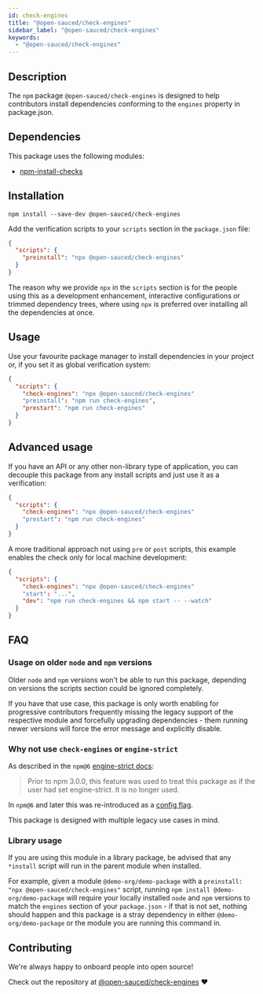```yaml
---
id: check-engines
title: "@open-sauced/check-engines"
sidebar_label: "@open-sauced/check-engines"
keywords:
  - "@open-sauced/check-engines"
---
```


## Description

The `npm` package `@open-sauced/check-engines` is designed to help contributors install dependencies conforming to the `engines` property in package.json.

## Dependencies

This package uses the following modules:

- [npm-install-checks](https://github.com/npm/npm-install-checks)

## Installation

```shell
npm install --save-dev @open-sauced/check-engines
```

Add the verification scripts to your `scripts` section in the `package.json` file:

```json
{
  "scripts": {
    "preinstall": "npx @open-sauced/check-engines"
  }
}
```

The reason why we provide `npx` in the `scripts` section is for the people using this as a development enhancement, interactive configurations or trimmed dependency trees, where using `npx` is preferred over installing all the dependencies at once.

## Usage

Use your favourite package manager to install dependencies in your project or, if you set it as global verification system:

```json
{
  "scripts": {
    "check-engines": "npx @open-sauced/check-engines"
    "preinstall": "npm run check-engines",
    "prestart": "npm run check-engines"
  }
}
```

## Advanced usage

If you have an API or any other non-library type of application, you can decouple this package from any install scripts and just use it as a verification:

```json
{
  "scripts": {
    "check-engines": "npx @open-sauced/check-engines"
    "prestart": "npm run check-engines"
  }
}
```

A more traditional approach not using `pre` or `post` scripts, this example enables the check only for local machine development:

```json
{
  "scripts": {
    "check-engines": "npx @open-sauced/check-engines"
    "start": "...",
    "dev": "npm run check-engines && npm start -- --watch"
  }
}
```

## FAQ

### Usage on older `node` and `npm` versions

Older `node` and `npm` versions won't be able to run this package, depending on versions the scripts section could be ignored completely.

If you have that use case, this package is only worth enabling for progressive contributors frequently missing the legacy support of the respective module and forcefully upgrading dependencies - them running newer versions will force the error message and explicitly disable.

### Why not use `check-engines` or `engine-strict`

As described in the `npm@6` [engine-strict docs](https://docs.npmjs.com/cli/v6/configuring-npm/package-json#enginestrict):

> Prior to npm 3.0.0, this feature was used to treat this package as if the user had set engine-strict. It is no longer used.

In `npm@6` and later this was re-introduced as a [config flag](https://docs.npmjs.com/cli/v7/using-npm/config#engine-strict).

This package is designed with multiple legacy use cases in mind.

### Library usage

If you are using this module in a library package, be advised that any `*install` script will run in the parent module when installed.

For example, given a module `@demo-org/demo-package` with a `preinstall: "npx @open-sauced/check-engines"` script, running `npm install @demo-org/demo-package` will require your locally installed `node` and `npm` versions to match the `engines` section of your `package.json` - if that is not set, nothing should happen and this package is a stray dependency in either `@demo-org/demo-package` or the module you are running this command in.

## Contributing

We're always happy to onboard people into open source!

Check out the repository at [@open-sauced/check-engines](https://github.com/open-sauced/check-engines) ❤️
